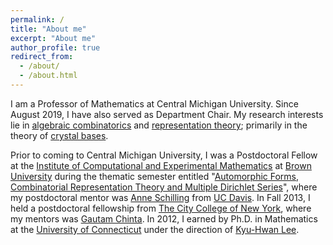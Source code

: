 ```yaml
---
permalink: /
title: "About me"
excerpt: "About me"
author_profile: true
redirect_from:
  - /about/
  - /about.html
---
```


I am a Professor of Mathematics at Central Michigan University.  Since August 2019, I have also served as Department Chair.  My research interests lie in <a href="https://en.wikipedia.org/wiki/Algebraic_combinatorics">algebraic combinatorics</a> and <a href="https://en.wikipedia.org/wiki/Representation_theory">representation theory</a>; primarily in the theory of <a href="https://en.wikipedia.org/wiki/Crystal_base">crystal bases</a>.

Prior to coming to Central Michigan University, I was a Postdoctoral Fellow at the <a href="https://icerm.brown.edu">Institute of Computational and Experimental Mathematics</a> at <a href="https://www.brown.edu/academics/math/">Brown University</a> during the thematic semester entitled "<a href="https://icerm.brown.edu/programs/sp-s13/">Automorphic Forms, Combinatorial Representation Theory and Multiple Dirichlet Series</a>", where my postdoctoral mentor was <a href="https://www.math.ucdavis.edu/~anne/">Anne Schilling</a> from <a href="https://www.math.ucdavis.edu">UC Davis</a>.
In Fall 2013, I held a postdoctoral fellowship from  <a href="https://math.sci.ccny.cuny.edu">The City College of New York</a>, where my mentors was <a href="https://chinta.ccny.cuny.edu">Gautam Chinta</a>.
In 2012, I earned by Ph.D. in Mathematics at the <a href="https://math.uconn.edu">University of Connecticut</a> under the direction of <a href="http://www.math.uconn.edu/~khlee">Kyu-Hwan Lee</a>.
